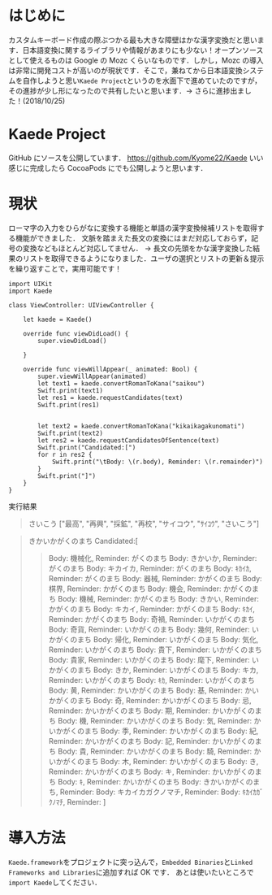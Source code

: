 <!-- title:Swift：【IME自作プロジェクト】かな漢字変換ライブラリ作成中 -->

# はじめに

カスタムキーボード作成の際ぶつかる最も大きな障壁はかな漢字変換だと思います．日本語変換に関するライブラリや情報があまりにも少ない！オープンソースとして使えるものは Google の Mozc くらいなものです．しかし，Mozc の導入は非常に開発コストが高いのが現状です．そこで，兼ねてから日本語変換システムを自作しようと思い`Kaede Project`というのを水面下で進めていたのですが，　その進捗が少し形になったので共有したいと思います．→ さらに進捗出ました！(2018/10/25)

# Kaede Project

GitHub にソースを公開しています．
https://github.com/Kyome22/Kaede
いい感じに完成したら CocoaPods にでも公開しようと思います．

# 現状

ローマ字の入力をひらがなに変換する機能と単語の漢字変換候補リストを取得する機能ができました．
文脈を踏まえた長文の変換にはまだ対応しておらず，記号の変換などもほとんど対応してません．
→ 長文の先頭をかな漢字変換した結果のリストを取得できるようになりました．ユーザの選択とリストの更新＆提示を繰り返すことで，実用可能です！

```swift:例
import UIKit
import Kaede

class ViewController: UIViewController {

    let kaede = Kaede()

    override func viewDidLoad() {
        super.viewDidLoad()

    }

    override func viewWillAppear(_ animated: Bool) {
        super.viewWillAppear(animated)
        let text1 = kaede.convertRomanToKana("saikou")
        Swift.print(text1)
        let res1 = kaede.requestCandidates(text)
        Swift.print(res1)


        let text2 = kaede.convertRomanToKana("kikaikagakunomati")
        Swift.print(text2)
        let res2 = kaede.requestCandidatesOfSentence(text)
        Swift.print("Candidated:[")
        for r in res2 {
            Swift.print("\tBody: \(r.body), Reminder: \(r.remainder)")
        }
        Swift.print("]")
    }
}
```

実行結果

> さいこう
> ["最高", "再興", "採鉱", "再校", "サイコウ", "ｻｲｺｳ", "さいこう"]

> きかいかがくのまち
> Candidated:[
> > Body: 機械化, Reminder: がくのまち
> > Body: きかいか, Reminder: がくのまち
> > Body: キカイカ, Reminder: がくのまち
> > Body: ｷｶｲｶ, Reminder: がくのまち
> > Body: 器械, Reminder: かがくのまち
> > Body: 棋界, Reminder: かがくのまち
> > Body: 機会, Reminder: かがくのまち
> > Body: 機械, Reminder: かがくのまち
> > Body: きかい, Reminder: かがくのまち
> > Body: キカイ, Reminder: かがくのまち
> > Body: ｷｶｲ, Reminder: かがくのまち
> > Body: 奇禍, Reminder: いかがくのまち
> > Body: 奇貨, Reminder: いかがくのまち
> > Body: 幾何, Reminder: いかがくのまち
> > Body: 帰化, Reminder: いかがくのまち
> > Body: 気化, Reminder: いかがくのまち
> > Body: 貴下, Reminder: いかがくのまち
> > Body: 貴家, Reminder: いかがくのまち
> > Body: 麾下, Reminder: いかがくのまち
> > Body: きか, Reminder: いかがくのまち
> > Body: キカ, Reminder: いかがくのまち
> > Body: ｷｶ, Reminder: いかがくのまち
> > Body: 黄, Reminder: かいかがくのまち
> > Body: 基, Reminder: かいかがくのまち
> > Body: 奇, Reminder: かいかがくのまち
> > Body: 忌, Reminder: かいかがくのまち
> > Body: 期, Reminder: かいかがくのまち
> > Body: 機, Reminder: かいかがくのまち
> > Body: 気, Reminder: かいかがくのまち
> > Body: 季, Reminder: かいかがくのまち
> > Body: 紀, Reminder: かいかがくのまち
> > Body: 記, Reminder: かいかがくのまち
> > Body: 貴, Reminder: かいかがくのまち
> > Body: 騎, Reminder: かいかがくのまち
> > Body: 木, Reminder: かいかがくのまち
> > Body: き, Reminder: かいかがくのまち
> > Body: キ, Reminder: かいかがくのまち
> > Body: ｷ, Reminder: かいかがくのまち
> > Body: きかいかがくのまち, Reminder:
> > Body: キカイカガクノマチ, Reminder:
> > Body: ｷｶｲｶｶﾞｸﾉﾏﾁ, Reminder:
> > ]

# 導入方法

`Kaede.framework`をプロジェクトに突っ込んで，`Embedded Binaries`と`Linked Frameworks and Libraries`に追加すれば OK です．
あとは使いたいところで`import Kaede`してください．
